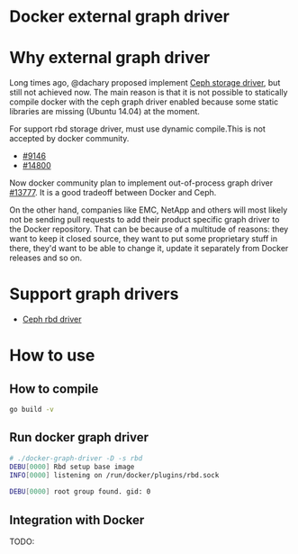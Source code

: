 Docker external graph driver
============================

# Why external graph driver
Long times ago, @dachary proposed implement [Ceph storage driver](https://github.com/docker/docker/issues/8854), but still not achieved now. The main reason is that it is not possible to statically compile docker with the ceph graph driver enabled because some static libraries are missing (Ubuntu 14.04) at the moment. 

For support rbd storage driver, must use dynamic compile.This is not accepted by docker community.

- [#9146](https://github.com/docker/docker/pull/9146)
- [#14800](https://github.com/docker/docker/pull/14800/)

Now docker community plan to implement out-of-process graph driver [#13777](https://github.com/docker/docker/pull/13777). It is a good tradeoff between Docker and Ceph.

On the other hand, companies like EMC, NetApp and others will most likely not be sending pull requests to add their product specific graph driver to the Docker repository. That can be because of a multitude of reasons: they want to keep it closed source, they want to put some proprietary stuff in there, they'd want to be able to change it, update it separately from Docker releases and so on.

# Support graph drivers

- [Ceph rbd driver](https://github.com/hustcat/docker-graph-driver/blob/master/driver/rbd/README.md)

# How to use

## How to compile

```bash
go build -v
```

## Run docker graph driver

```bash
# ./docker-graph-driver -D -s rbd
DEBU[0000] Rbd setup base image                         
INFO[0000] listening on /run/docker/plugins/rbd.sock
   
DEBU[0000] root group found. gid: 0
```

## Integration with Docker

TODO:
